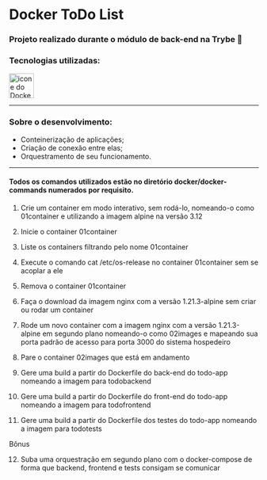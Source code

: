 # Docker ToDo List

### Projeto realizado durante o módulo de back-end na Trybe 💚

### Tecnologias utilizadas:

  <img width="50px" src="https://cdn.jsdelivr.net/gh/devicons/devicon/icons/docker/docker-original-wordmark.svg" alt='icone do Docker'>


---

### Sobre o desenvolvimento:
* Conteinerização de aplicações;
* Criação de conexão entre elas;
* Orquestramento de seu funcionamento.

___

#### **Todos os comandos utilizados estão no diretório docker/docker-commands numerados por requisito.**


1. Crie um container em modo interativo, sem rodá-lo, nomeando-o como 01container e utilizando a imagem alpine na versão 3.12

2. Inicie o container 01container

3. Liste os containers filtrando pelo nome 01container

4. Execute o comando cat /etc/os-release no container 01container sem se acoplar a ele

5. Remova o container 01container

6. Faça o download da imagem nginx com a versão 1.21.3-alpine sem criar ou rodar um container

7. Rode um novo container com a imagem nginx com a versão 1.21.3-alpine em segundo plano nomeando-o como 02images e mapeando sua porta padrão de acesso para porta 3000 do sistema hospedeiro

8. Pare o container 02images que está em andamento

9. Gere uma build a partir do Dockerfile do back-end do todo-app nomeando a imagem para todobackend

10. Gere uma build a partir do Dockerfile do front-end do todo-app nomeando a imagem para todofrontend

11. Gere uma build a partir do Dockerfile dos testes do todo-app nomeando a imagem para todotests

Bônus

12. Suba uma orquestração em segundo plano com o docker-compose de forma que backend, frontend e tests consigam se comunicar